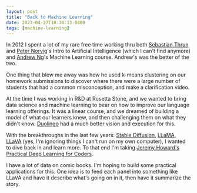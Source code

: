 ```yaml
---
layout: post
title: "Back to Machine Learning"
date: 2023-04-27T18:38:13-0400
tags: [machine-learning]
---
```


In 2012 I spent a lot of my rare free time working thru both [Sebastian Thrun](https://twitter.com/SebastianThrun) and [Peter Norvig](https://github.com/norvig)'s
Intro to Artificial Intelligence (which I can't find anymore) and [Andrew Ng](https://twitter.com/AndrewYNg)'s Machine Learning course.  Andrew's was the better of the two.

One thing that blew me away was how he used k-means clustering on our homework submissions to discover where there were a large number of students that had a common misconception, and make a clarification video.

At the time I was working in R&D at Rosetta Stone, and we wanted to bring data science and machine learning to bear on how to improve our language learning offerings.  It was a linear course, and we dreamed of building a model of what our learners knew, and then challenging them on what they didn't know.  [Duolingo](https://archive.is/8X5GR) had a much better vision and execution for this.

With the breakthroughs in the last few years: [Stable Diffusion](https://stablediffusionweb.com/), [LLaMA](https://ai.facebook.com/blog/large-language-model-llama-meta-ai/), [LLaVA](https://github.com/haotian-liu/LLaVA) (yes, I'm ignoring things I can't run on my own computer), I wanted to dive back in and learn more.  To that end I'm taking [Jeremy Howard's](https://twitter.com/jeremyphoward) [Practical Deep Learning for Coders](https://course.fast.ai/).

I have a lot of data on comic books.  I'm hoping to build some practical applications for this.  One idea is to feed each panel into something like LLaVA and have it describe what's going on in it, then have it summarize the story.
